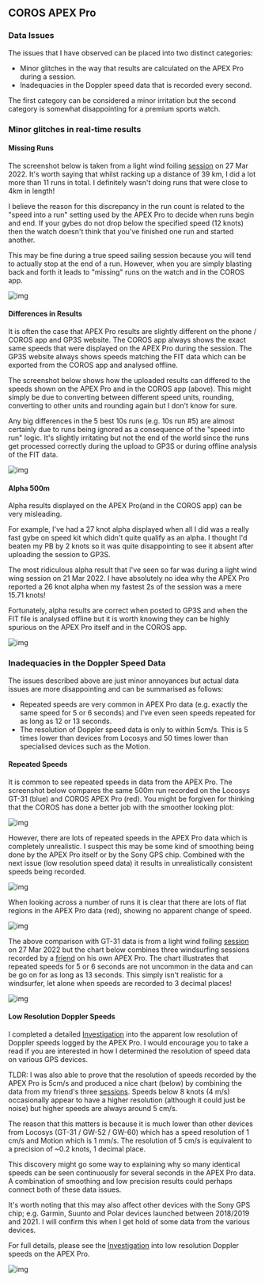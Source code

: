 ## COROS APEX Pro

### Data Issues

The issues that I have observed can be placed into two distinct categories:

- Minor glitches in the way that results are calculated on the APEX Pro during a session.
- Inadequacies in the Doppler speed data that is recorded every second.

The first category can be considered a minor irritation but the second category is somewhat disappointing for a premium sports watch.



### Minor glitches in real-time results

#### Missing Runs

The screenshot below is taken from a light wind foiling [session](../../../sessions/20220327/README.md) on 27 Mar 2022. It's worth saying that whilst racking up a distance of 39 km, I did a lot more than 11 runs in total. I definitely wasn't doing runs that were close to 4km in length!

I believe the reason for this discrepancy in the run count is related to the "speed into a run" setting used by the APEX Pro to decide when runs begin and end. If your gybes do not drop below the specified speed (12 knots) then the watch doesn't think that you've finished one run and started another.

This may be fine during a true speed sailing session because you will tend to actually stop at the end of a run. However, when you are simply blasting back and forth it leads to "missing" runs on the watch and in the COROS app.



![img](img/coros_app.png)



#### Differences in Results

It is often the case that APEX Pro results are slightly different on the phone / COROS app and GP3S website. The COROS app always shows the exact same speeds that were displayed on the APEX Pro during the session. The GP3S website always shows speeds matching the FIT data which can be exported from the COROS app and analysed offline.

The screenshot below shows how the uploaded results can differed to the speeds shown on the APEX Pro and in the COROS app (above). This might simply be due to converting between different speed units, rounding, converting to other units and rounding again but I don't know for sure.

Any big differences in the 5 best 10s runs (e.g. 10s run #5) are almost certainly due to runs being ignored as a consequence of the "speed into run" logic. It's slightly irritating but not the end of the world since the runs get processed correctly during the upload to GP3S or during offline analysis of the FIT data.



![img](img/gpsss.png)



#### Alpha 500m

Alpha results displayed on the APEX Pro(and in the COROS app) can be very misleading.

For example, I've had a 27 knot alpha displayed when all I did was a really fast gybe on speed kit which didn't quite qualify as an alpha. I thought I'd beaten my PB by 2 knots so it was quite disappointing to see it absent after uploading the session to GP3S.

The most ridiculous alpha result that I've seen so far was during a light wind wing session on 21 Mar 2022. I have absolutely no idea why the APEX Pro reported a 26 knot alpha when my fastest 2s of the session was a mere 15.71 knots!

Fortunately, alpha results are correct when posted to GP3S and when the FIT file is analysed offline but it is worth knowing they can be highly spurious on the APEX Pro itself and in the COROS app.

![img](img/alpha.jpg)





### Inadequacies in the Doppler Speed Data

The issues described above are just minor annoyances but actual data issues are more disappointing and can be summarised as follows:

- Repeated speeds are very common in APEX Pro data (e.g. exactly the same speed for 5 or 6 seconds) and I've even seen speeds repeated for as long as 12 or 13 seconds.
- The resolution of Doppler speed data is only to within 5cm/s. This is 5 times lower than devices from Locosys and 50 times lower than specialised devices such as the Motion.



#### Repeated Speeds

It is common to see repeated speeds in data from the APEX Pro. The screenshot below compares the same 500m run recorded on the Locosys GT-31 (blue) and COROS APEX Pro (red). You might be forgiven for thinking that the COROS has done a better job with the smoother looking plot:

![img](img/500m_151342_2.png)



However, there are lots of repeated speeds in the APEX Pro data which is completely unrealistic. I suspect this may be some kind of smoothing being done by the APEX Pro itself or by the Sony GPS chip. Combined with the next issue (low resolution speed data) it results in unrealistically consistent speeds being recorded.

![img](img/500m_151342_3.png)



When looking across a number of runs it is clear that there are lots of flat regions in the APEX Pro data (red), showing no apparent change of speed.

![img](img/coros_vs_gt31.png)



The above comparison with GT-31 data is from a light wind foiling [session](../../../sessions/20220327/README.md) on 27 Mar 2022 but the chart below combines three windsurfing sessions recorded by a [friend](../../../sessions/mark/README.md) on his own APEX Pro. The chart illustrates that repeated speeds for 5 or 6 seconds are not uncommon in the data and can be go on for as long as 13 seconds. This simply isn't realistic for a windsurfer, let alone when speeds are recorded to 3 decimal places!

![img](img/apex-pro-repeats.png)



#### Low Resolution Doppler Speeds

I completed a detailed [Investigation](coros-apex-pro/speed-resolution.md) into the apparent low resolution of Doppler speeds logged by the APEX Pro. I would encourage you to take a read if you are interested in how I determined the resolution of speed data on various GPS devices.

TLDR: I was also able to prove that the resolution of speeds recorded by the APEX Pro is 5cm/s and produced a nice chart (below) by combining the data from my friend's three [sessions](../../../sessions/mark/README.md). Speeds below 8 knots (4 m/s) occasionally appear to have a higher resolution (although it could just be noise) but higher speeds are always around 5 cm/s.

The reason that this matters is because it is much lower than other devices from Locosys (GT-31 / GW-52 / GW-60) which has a speed resolution of 1 cm/s and Motion which is 1 mm/s. The resolution of 5 cm/s is equivalent to a precision of ~0.2 knots, 1 decimal place.

This discovery might go some way to explaining why so many identical speeds can be seen continuously for several seconds in the APEX Pro data. A combination of smoothing and low precision results could perhaps connect both of these data issues.

It's worth noting that this may also affect other devices with the Sony GPS chip; e.g. Garmin, Suunto and Polar devices launched between 2018/2019 and 2021. I will confirm this when I get hold of some data from the various devices.

For full details, please see the [Investigation](coros-apex-pro/speed-resolution.md) into low resolution Doppler speeds on the APEX Pro.

![img](img/apex-pro-resolution.png)






